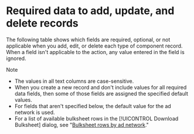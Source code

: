 # Required data to add, update, and delete records

The following table shows which fields are required, optional, or not applicable when you add, edit, or delete each type of component record. When a field isn't applicable to the action, any value entered in the field is ignored.

>[!NOTE]
>
>* The values in all text columns are case-sensitive.
>* When you create a new record and don't include values for all required data fields, then some of those fields are assigned the specified default values.
>* For fields that aren't specified below, the default value for the ad network is used.
>* For a list of available bulksheet rows in the [!UICONTROL Download Bulksheet] dialog, see "[Bulksheet rows by ad network](/help/search-social-commerce/campaign-management/bulksheets/bulksheet-download.md#bulksheet-rows-by-ad-network)."
